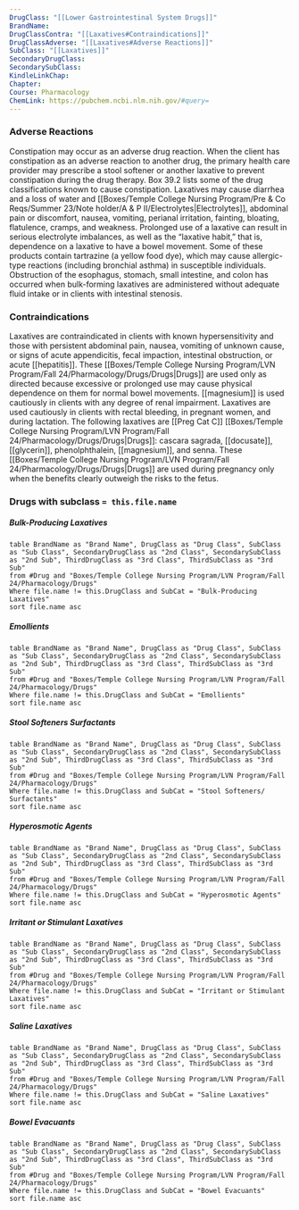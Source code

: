 ```yaml
---
DrugClass: "[[Lower Gastrointestinal System Drugs]]"
BrandName: 
DrugClassContra: "[[Laxatives#Contraindications]]"
DrugClassAdverse: "[[Laxatives#Adverse Reactions]]"
SubClass: "[[Laxatives]]"
SecondaryDrugClass: 
SecondarySubClass: 
KindleLinkChap: 
Chapter: 
Course: Pharmacology
ChemLink: https://pubchem.ncbi.nlm.nih.gov/#query=
---
```

### Adverse Reactions 
Constipation may occur as an adverse drug reaction. When the client has constipation as an adverse reaction to another drug, the primary health care provider may prescribe a stool softener or another laxative to prevent constipation during the drug therapy. Box 39.2 lists some of the drug classifications known to cause constipation.
Laxatives may cause diarrhea and a loss of water and [[Boxes/Temple College Nursing Program/Pre & Co Reqs/Summer 23/Note holder/A & P II/Electrolytes|Electrolytes]], abdominal pain or discomfort, nausea, vomiting, perianal irritation, fainting, bloating, flatulence, cramps, and weakness. 
Prolonged use of a laxative can result in serious electrolyte imbalances, as well as the “laxative habit,” that is, dependence on a laxative to have a bowel movement. Some of these products contain tartrazine (a yellow food dye), which may cause allergic-type reactions (including bronchial asthma) in susceptible individuals. Obstruction of the esophagus, stomach, small intestine, and colon has occurred when bulk-forming laxatives are administered without adequate fluid intake or in clients with intestinal stenosis.

### Contraindications
Laxatives are contraindicated in clients with known hypersensitivity and those with persistent abdominal pain, nausea, vomiting of unknown cause, or signs of acute appendicitis, fecal impaction, intestinal obstruction, or acute [[hepatitis]]. These [[Boxes/Temple College Nursing Program/LVN Program/Fall 24/Pharmacology/Drugs/Drugs|Drugs]] are used only as directed because excessive or prolonged use may cause physical dependence on them for normal bowel movements. 
[[magnesium]] is used cautiously in clients with any degree of renal impairment. Laxatives are used cautiously in clients with rectal bleeding, in pregnant women, and during lactation. The following laxatives are [[Preg Cat C]] [[Boxes/Temple College Nursing Program/LVN Program/Fall 24/Pharmacology/Drugs/Drugs|Drugs]]: cascara sagrada, [[docusate]], [[glycerin]], phenolphthalein, [[magnesium]], and senna. These [[Boxes/Temple College Nursing Program/LVN Program/Fall 24/Pharmacology/Drugs/Drugs|Drugs]] are used during pregnancy only when the benefits clearly outweigh the risks to the fetus.

### Drugs with subclass `= this.file.name`
##### Bulk-Producing Laxatives
```dataview
table BrandName as "Brand Name", DrugClass as "Drug Class", SubClass as "Sub Class", SecondaryDrugClass as "2nd Class", SecondarySubClass as "2nd Sub", ThirdDrugClass as "3rd Class", ThirdSubClass as "3rd Sub"
from #Drug and "Boxes/Temple College Nursing Program/LVN Program/Fall 24/Pharmacology/Drugs" 
Where file.name != this.DrugClass and SubCat = "Bulk-Producing Laxatives"
sort file.name asc
```

##### Emollients
```dataview
table BrandName as "Brand Name", DrugClass as "Drug Class", SubClass as "Sub Class", SecondaryDrugClass as "2nd Class", SecondarySubClass as "2nd Sub", ThirdDrugClass as "3rd Class", ThirdSubClass as "3rd Sub"
from #Drug and "Boxes/Temple College Nursing Program/LVN Program/Fall 24/Pharmacology/Drugs" 
Where file.name != this.DrugClass and SubCat = "Emollients"
sort file.name asc
```

##### Stool Softeners Surfactants
```dataview
table BrandName as "Brand Name", DrugClass as "Drug Class", SubClass as "Sub Class", SecondaryDrugClass as "2nd Class", SecondarySubClass as "2nd Sub", ThirdDrugClass as "3rd Class", ThirdSubClass as "3rd Sub"
from #Drug and "Boxes/Temple College Nursing Program/LVN Program/Fall 24/Pharmacology/Drugs" 
Where file.name != this.DrugClass and SubCat = "Stool Softeners/ Surfactants"
sort file.name asc
```

##### Hyperosmotic Agents
```dataview
table BrandName as "Brand Name", DrugClass as "Drug Class", SubClass as "Sub Class", SecondaryDrugClass as "2nd Class", SecondarySubClass as "2nd Sub", ThirdDrugClass as "3rd Class", ThirdSubClass as "3rd Sub"
from #Drug and "Boxes/Temple College Nursing Program/LVN Program/Fall 24/Pharmacology/Drugs" 
Where file.name != this.DrugClass and SubCat = "Hyperosmotic Agents"
sort file.name asc
```

##### Irritant or Stimulant Laxatives
```dataview
table BrandName as "Brand Name", DrugClass as "Drug Class", SubClass as "Sub Class", SecondaryDrugClass as "2nd Class", SecondarySubClass as "2nd Sub", ThirdDrugClass as "3rd Class", ThirdSubClass as "3rd Sub"
from #Drug and "Boxes/Temple College Nursing Program/LVN Program/Fall 24/Pharmacology/Drugs" 
Where file.name != this.DrugClass and SubCat = "Irritant or Stimulant Laxatives"
sort file.name asc
```

##### Saline Laxatives
```dataview
table BrandName as "Brand Name", DrugClass as "Drug Class", SubClass as "Sub Class", SecondaryDrugClass as "2nd Class", SecondarySubClass as "2nd Sub", ThirdDrugClass as "3rd Class", ThirdSubClass as "3rd Sub"
from #Drug and "Boxes/Temple College Nursing Program/LVN Program/Fall 24/Pharmacology/Drugs" 
Where file.name != this.DrugClass and SubCat = "Saline Laxatives"
sort file.name asc
```

##### Bowel Evacuants
```dataview
table BrandName as "Brand Name", DrugClass as "Drug Class", SubClass as "Sub Class", SecondaryDrugClass as "2nd Class", SecondarySubClass as "2nd Sub", ThirdDrugClass as "3rd Class", ThirdSubClass as "3rd Sub"
from #Drug and "Boxes/Temple College Nursing Program/LVN Program/Fall 24/Pharmacology/Drugs" 
Where file.name != this.DrugClass and SubCat = "Bowel Evacuants"
sort file.name asc
```
